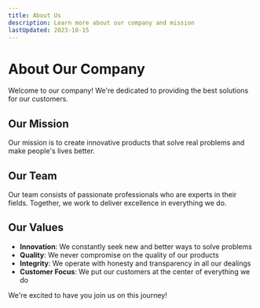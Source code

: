 ```yaml
---
title: About Us
description: Learn more about our company and mission
lastUpdated: 2023-10-15
---
```


# About Our Company

Welcome to our company! We're dedicated to providing the best solutions for our customers.

## Our Mission

Our mission is to create innovative products that solve real problems and make people's lives better.

## Our Team

Our team consists of passionate professionals who are experts in their fields. Together, we work to deliver excellence in everything we do.

## Our Values

- **Innovation**: We constantly seek new and better ways to solve problems
- **Quality**: We never compromise on the quality of our products
- **Integrity**: We operate with honesty and transparency in all our dealings
- **Customer Focus**: We put our customers at the center of everything we do

We're excited to have you join us on this journey!
